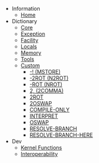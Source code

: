 - Information
	- [Home](/)
- Dictionary
	- [Core](/core/)
	- [Exception](/exception/)
	- [Facility](/facility/)
	- [Locals](/locals/)
	- [Memory](/memory/)
	- [Tools](/tools/)
	- [Custom](/custom/)
		- [-! (MSTORE)](/custom/mstore.md)
		- [-2ROT (N2ROT)](/custom/n2rot.md)
		- [-ROT (NROT)](/custom/nrot.md)
		- [2, (2COMMA)](/custom/2comma.md)
		- [2ROT](/custom/2rot.md)
		- [2OSWAP](/custom/2oswap.md)
		- [COMPILE-ONLY](/custom/compile_only.md)
		- [INTERPRET](/custom/interpret.md)
		- [OSWAP](/custom/oswap.md)
		- [RESOLVE-BRANCH](/custom/resovle_branch.md)
		- [RESOLVE-BRANCH-HERE](/custom/resolve_branch_here.md)
- Dev
	- [Kernel Functions](/kernel/)
	- [Interoperability](/interop/)